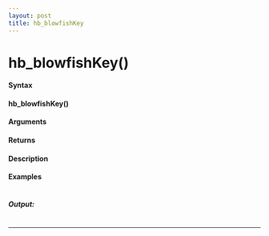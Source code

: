 ```yaml
---
layout: post
title: hb_blowfishKey
---
```


# hb_blowfishKey()


#### Syntax

#### hb_blowfishKey()

#### Arguments

#### Returns

#### Description

#### Examples

```

```

##### Output:

```

```

---